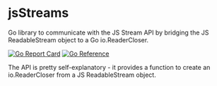# jsStreams

Go library to communicate with the JS Stream API by bridging the JS ReadableStream object to a Go io.ReaderCloser.

[![Go Report Card](https://goreportcard.com/badge/git.ailur.dev/ailur/jsStreams)](https://goreportcard.com/report/git.ailur.dev/ailur/jsStreams) [![Go Reference](https://pkg.go.dev/badge/git.ailur.dev/ailur/jsStreams.svg)](https://pkg.go.dev/git.ailur.dev/ailur/jsStreams)

The API is pretty self-explanatory - it provides a function to create an io.ReaderCloser from a JS ReadableStream object.